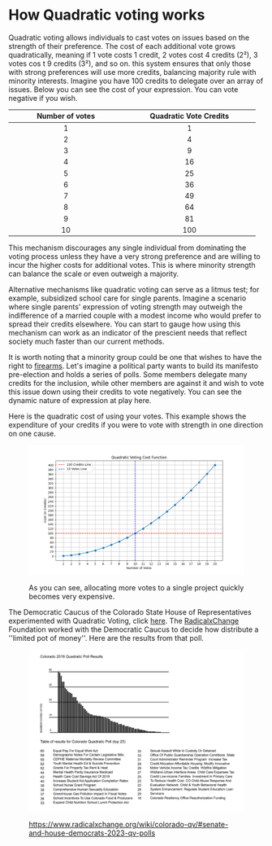 # How Quadratic voting works

Quadratic voting allows individuals to cast votes on issues based on the strength of their preference. The cost of each additional vote grows quadratically, meaning if 1 vote costs 1 credit, 2 votes cost 4 credits (2²), 3 votes cos t 9 credits (3²), and so on. this system ensures that only those with strong preferences will use more credits, balancing majority rule with minority interests. Imagine you have 100 credits to delegate over an array of issues. Below you can see the cost of your expression. You can vote negative if you wish.

<table><thead><tr><th width="212" align="center">Number of votes</th><th width="247" align="center">Quadratic Vote Credits</th></tr></thead><tbody><tr><td align="center">1</td><td align="center">1</td></tr><tr><td align="center">2</td><td align="center">4</td></tr><tr><td align="center">3</td><td align="center">9</td></tr><tr><td align="center">4</td><td align="center">16</td></tr><tr><td align="center">5</td><td align="center">25</td></tr><tr><td align="center">6</td><td align="center">36</td></tr><tr><td align="center">7</td><td align="center">49</td></tr><tr><td align="center">8</td><td align="center">64</td></tr><tr><td align="center">9</td><td align="center">81</td></tr><tr><td align="center">10</td><td align="center">100</td></tr></tbody></table>

This mechanism discourages any single individual from dominating the voting process unless they have a very strong preference and are willing to incur the higher costs for additional votes. This is where minority strength can balance the scale or even outweigh a majority.

Alternative mechanisms like quadratic voting can serve as a litmus test; for example, subsidized school care for single parents. Imagine a scenario where single parents' expression of voting strength may outweigh the indifference of a married couple with a modest income who would prefer to spread their credits elsewhere. You can start to gauge how using this mechanism can work as an indicator of the prescient needs that reflect society much faster than our current methods.

It is worth noting that a minority group could be one that wishes to have the right to [firearms](https://news.gallup.com/poll/1645/guns.aspx). Let's imagine a political party wants to build its manifesto pre-election and holds a series of polls. Some members delegate many credits for the inclusion, while other members are against it and wish to vote this issue down using their credits to vote negatively. You can see the dynamic nature of expression at play here.

Here is the quadratic cost of using your votes. This example shows the expenditure of your credits if you were to vote with strength in one direction on one cause.

<figure><img src="../.gitbook/assets/Figure_1.png" alt=""><figcaption><p> As you can see, allocating more votes to a single project quickly becomes very expensive.</p></figcaption></figure>

The Democratic Caucus of the Colorado State House of Representatives experimented with Quadratic Voting, click [here](https://www.wired.com/story/colorado-quadratic-voting-experiment/). The [RadicalxChange](https://www.radicalxchange.org/wiki/colorado-qv/#senate-and-house-democrats-2023-qv-polls) Foundation worked with the Democratic Caucus to decide how distribute a ''limited pot of money''. Here are the results from that poll.

<figure><img src="../.gitbook/assets/colorado-qv-distribution.png" alt=""><figcaption><p><a href="https://www.radicalxchange.org/wiki/colorado-qv/#senate-and-house-democrats-2023-qv-polls">https://www.radicalxchange.org/wiki/colorado-qv/#senate-and-house-democrats-2023-qv-polls</a></p></figcaption></figure>
